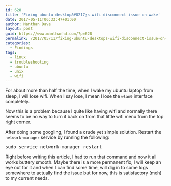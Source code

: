 ```yaml
---
id: 628
title: 'Fixing ubuntu desktop&#8217;s wifi disconnect issue on wake'
date: 2017-05-11T06:33:47+01:00
author: Manthan Dave
layout: post
guid: https://www.manthanhd.com/?p=628
permalink: /2017/05/11/fixing-ubuntu-desktops-wifi-disconnect-issue-on-wake/
categories:
  - Findings
tags:
  - linux
  - troubleshooting
  - ubuntu
  - unix
  - wifi
---
```

For about more than half the time, when I wake my ubuntu laptop from sleep, I will lose wifi. When I say lose, I mean I lose the <code>wlan0</code> interface completely.

Now this is a problem because I quite like having wifi and normally there seems to be no way to turn it back on from that little wifi menu from the top right corner.

After doing some googling, I found a crude yet simple solution. Restart the <code>network-manager</code> service by running the following:
<pre class="lang:sh decode:true ">sudo service network-manager restart</pre>
Right before writing this article, I had to run that command and now it all works buttery smooth. Maybe there is a more permanent fix, I will keep an eye out for it and when I can find some time, will dig in to some logs somewhere to actually find the issue but for now, this is satisfactory (meh) to my current needs.